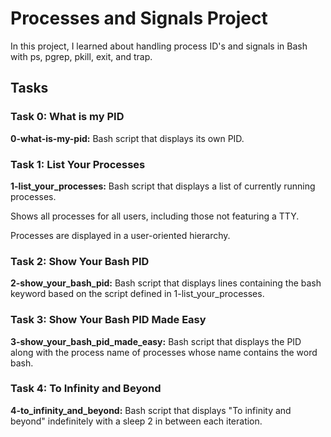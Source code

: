 <h1>Processes and Signals Project</h1>
<p>In this project, I learned about handling process ID's and signals in Bash with ps, pgrep, pkill, exit, and trap.</p>
<h2>Tasks</h2>
<h3>Task 0: What is my PID</h3>
<p><strong>0-what-is-my-pid:</strong> Bash script that displays its own PID.</p>
<h3>Task 1: List Your Processes</h3>
<p><strong>1-list_your_processes:</strong> Bash script that displays a list of currently running processes.</p>
<p>Shows all processes for all users, including those not featuring a TTY.</p>
<p>Processes are displayed in a user-oriented hierarchy.</p>
<h3>Task 2: Show Your Bash PID</h3>
<p><strong>2-show_your_bash_pid:</strong> Bash script that displays lines containing the bash keyword based on the script defined in 1-list_your_processes.</p>
<h3>Task 3: Show Your Bash PID Made Easy</h3>
<p><strong>3-show_your_bash_pid_made_easy:</strong> Bash script that displays the PID along with the process name of processes whose name contains the word bash.</p>
<h3>Task 4: To Infinity and Beyond</h3>
<p><strong>4-to_infinity_and_beyond:</strong> Bash script that displays "To infinity and beyond" indefinitely with a sleep 2 in between each iteration.</p>
